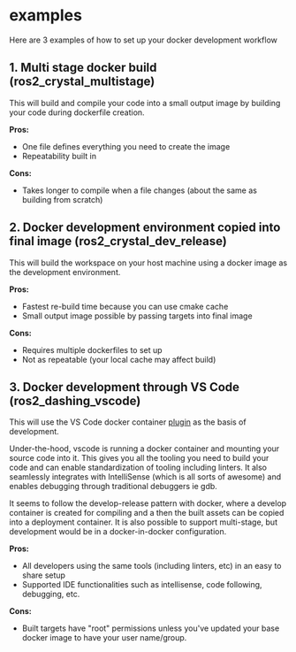 # examples

Here are 3 examples of how to set up your docker development workflow

## 1. Multi stage docker build (ros2_crystal_multistage)

This will build and compile your code into a small output image by building your code during dockerfile creation.  

__Pros:__

* One file defines everything you need to create the image
* Repeatability built in

__Cons:__

* Takes longer to compile when a file changes (about the same as building from scratch)

## 2. Docker development environment copied into final image (ros2_crystal_dev_release)

This will build the workspace on your host machine using a docker image as the development environment.

__Pros:__

* Fastest re-build time because you can use cmake cache
* Small output image possible by passing targets into final image

__Cons:__

* Requires multiple dockerfiles to set up
* Not as repeatable (your local cache may affect build)

## 3. Docker development through VS Code (ros2_dashing_vscode)

This will use the VS Code docker container [plugin](https://code.visualstudio.com/docs/remote/containers) as the basis of development.  

Under-the-hood, vscode is running a docker container and mounting your source code into it. This gives you all the tooling you need to build your code and can enable standardization of tooling including linters.  It also seamlessly integrates with IntelliSense (which is all sorts of awesome) and enables debugging through traditional debuggers ie gdb.  

It seems to follow the develop-release pattern with docker, where a develop container is created for compiling and a then the built assets can be copied into a deployment container.  It is also possible to support multi-stage, but development would be in a docker-in-docker configuration.

__Pros:__

* All developers using the same tools (including linters, etc) in an easy to share setup
* Supported IDE functionalities such as intellisense, code following, debugging, etc.

__Cons:__

* Built targets have "root" permissions unless you've updated your base docker image to have your user name/group.
